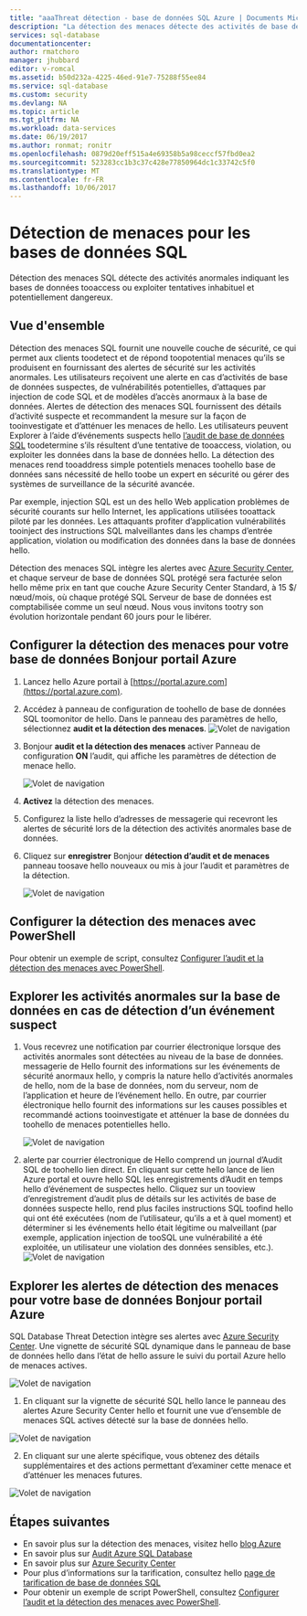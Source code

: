 ```yaml
---
title: "aaaThreat détection - base de données SQL Azure | Documents Microsoft"
description: "La détection des menaces détecte des activités de base de données anormales indiquant de base de données des toohello des menaces de sécurité potentielles."
services: sql-database
documentationcenter: 
author: rmatchoro
manager: jhubbard
editor: v-romcal
ms.assetid: b50d232a-4225-46ed-91e7-75288f55ee84
ms.service: sql-database
ms.custom: security
ms.devlang: NA
ms.topic: article
ms.tgt_pltfrm: NA
ms.workload: data-services
ms.date: 06/19/2017
ms.author: ronmat; ronitr
ms.openlocfilehash: 0879d20eff515a4e69358b5a98ceccf57fbd0ea2
ms.sourcegitcommit: 523283cc1b3c37c428e77850964dc1c33742c5f0
ms.translationtype: MT
ms.contentlocale: fr-FR
ms.lasthandoff: 10/06/2017
---
```

# <a name="sql-database-threat-detection"></a>Détection de menaces pour les bases de données SQL

Détection des menaces SQL détecte des activités anormales indiquant les bases de données tooaccess ou exploiter tentatives inhabituel et potentiellement dangereux.

## <a name="overview"></a>Vue d'ensemble

Détection des menaces SQL fournit une nouvelle couche de sécurité, ce qui permet aux clients toodetect et de répond toopotential menaces qu’ils se produisent en fournissant des alertes de sécurité sur les activités anormales.  Les utilisateurs reçoivent une alerte en cas d’activités de base de données suspectes, de vulnérabilités potentielles, d’attaques par injection de code SQL et de modèles d’accès anormaux à la base de données. Alertes de détection des menaces SQL fournissent des détails d’activité suspecte et recommandent la mesure sur la façon de tooinvestigate et d’atténuer les menaces de hello. Les utilisateurs peuvent Explorer à l’aide d’événements suspects hello [l’audit de base de données SQL](sql-database-auditing.md) toodetermine s’ils résultent d’une tentative de tooaccess, violation, ou exploiter les données dans la base de données hello. La détection des menaces rend tooaddress simple potentiels menaces toohello base de données sans nécessité de hello toobe un expert en sécurité ou gérer des systèmes de surveillance de la sécurité avancée.

Par exemple, injection SQL est un des hello Web application problèmes de sécurité courants sur hello Internet, les applications utilisées tooattack piloté par les données. Les attaquants profiter d’application vulnérabilités tooinject des instructions SQL malveillantes dans les champs d’entrée application, violation ou modification des données dans la base de données hello.

Détection des menaces SQL intègre les alertes avec [Azure Security Center](https://azure.microsoft.com/en-us/services/security-center/), et chaque serveur de base de données SQL protégé sera facturée selon hello même prix en tant que couche Azure Security Center Standard, à 15 $/ nœud/mois, où chaque protégé SQL Serveur de base de données est comptabilisée comme un seul nœud. Nous vous invitons tootry son évolution horizontale pendant 60 jours pour le libérer. 

## <a name="set-up-threat-detection-for-your-database-in-hello-azure-portal"></a>Configurer la détection des menaces pour votre base de données Bonjour portail Azure
1. Lancez hello Azure portail à [https://portal.azure.com](https://portal.azure.com).
2. Accédez à panneau de configuration de toohello de base de données SQL toomonitor de hello. Dans le panneau des paramètres de hello, sélectionnez **audit et la détection des menaces**. 
    ![Volet de navigation][1]
3. Bonjour **audit et la détection des menaces** activer Panneau de configuration **ON** l’audit, qui affiche les paramètres de détection de menace hello.
  
    ![Volet de navigation][2]
4. **Activez** la détection des menaces.
5. Configurez la liste hello d’adresses de messagerie qui recevront les alertes de sécurité lors de la détection des activités anormales base de données.
6. Cliquez sur **enregistrer** Bonjour **détection d’audit et de menaces** panneau toosave hello nouveaux ou mis à jour l’audit et paramètres de la détection.
       
    ![Volet de navigation][3]

## <a name="set-up-threat-detection-using-powershell"></a>Configurer la détection des menaces avec PowerShell

Pour obtenir un exemple de script, consultez [Configurer l’audit et la détection des menaces avec PowerShell](scripts/sql-database-auditing-and-threat-detection-powershell.md).

## <a name="explore-anomalous-database-activities-upon-detection-of-a-suspicious-event"></a>Explorer les activités anormales sur la base de données en cas de détection d’un événement suspect
1. Vous recevrez une notification par courrier électronique lorsque des activités anormales sont détectées au niveau de la base de données. <br/>
   messagerie de Hello fournit des informations sur les événements de sécurité anormaux hello, y compris la nature hello d’activités anormales de hello, nom de la base de données, nom du serveur, nom de l’application et heure de l’événement hello. En outre, par courrier électronique hello fournit des informations sur les causes possibles et recommandé actions tooinvestigate et atténuer la base de données du toohello de menaces potentielles hello.<br/>
     
    ![Volet de navigation][4]
2. alerte par courrier électronique de Hello comprend un journal d’Audit SQL de toohello lien direct. En cliquant sur cette hello lance de lien Azure portal et ouvre hello SQL les enregistrements d’Audit en temps hello d’événement de suspectes hello. Cliquez sur un tooview d’enregistrement d’audit plus de détails sur les activités de base de données suspecte hello, rend plus faciles instructions SQL toofind hello qui ont été exécutées (nom de l’utilisateur, qu’ils a et à quel moment) et déterminer si les événements hello était légitime ou malveillant (par exemple, application injection de tooSQL une vulnérabilité a été exploitée, un utilisateur une violation des données sensibles, etc.).<br/>
   ![Volet de navigation][5]


## <a name="explore-threat-detection-alerts-for-your-database-in-hello-azure-portal"></a>Explorer les alertes de détection des menaces pour votre base de données Bonjour portail Azure

SQL Database Threat Detection intègre ses alertes avec [Azure Security Center](https://azure.microsoft.com/en-us/services/security-center/). Une vignette de sécurité SQL dynamique dans le panneau de base de données hello dans l’état de hello assure le suivi du portail Azure hello de menaces actives. 

   ![Volet de navigation][6]
   
1. En cliquant sur la vignette de sécurité SQL hello lance le panneau des alertes Azure Security Center hello et fournit une vue d’ensemble de menaces SQL actives détecté sur la base de données hello. 

  ![Volet de navigation][7]

2. En cliquant sur une alerte spécifique, vous obtenez des détails supplémentaires et des actions permettant d’examiner cette menace et d’atténuer les menaces futures.

  ![Volet de navigation][8]


## <a name="next-steps"></a>Étapes suivantes

* En savoir plus sur la détection des menaces, visitez hello [blog Azure](https://azure.microsoft.com/en-us/blog/azure-sql-database-threat-detection-general-availability-in-spring-2017/) 
* En savoir plus sur [Audit Azure SQL Database](sql-database-auditing.md)
* En savoir plus sur [Azure Security Center](https://docs.microsoft.com/en-us/azure/security-center/security-center-intro)
* Pour plus d’informations sur la tarification, consultez hello [page de tarification de base de données SQL](https://azure.microsoft.com/en-us/pricing/details/sql-database/)  
* Pour obtenir un exemple de script PowerShell, consultez [Configurer l’audit et la détection des menaces avec PowerShell](scripts/sql-database-auditing-and-threat-detection-powershell.md).



<!--Image references-->
[1]: ./media/sql-database-threat-detection/1_td_click_on_settings.png
[2]: ./media/sql-database-threat-detection/2_td_turn_on_auditing.png
[3]: ./media/sql-database-threat-detection/3_td_turn_on_threat_detection.png
[4]: ./media/sql-database-threat-detection/4_td_email.png
[5]: ./media/sql-database-threat-detection/5_td_audit_record_details.png
[6]: ./media/sql-database-threat-detection/6_td_security_tile_view_alerts.png
[7]: ./media/sql-database-threat-detection/7_td_SQL_security_alerts_list.png
[8]: ./media/sql-database-threat-detection/8_td_SQL_security_alert_details.png


